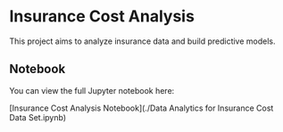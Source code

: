 # Insurance Cost Analysis

This project aims to analyze insurance data and build predictive models.

## Notebook

You can view the full Jupyter notebook here:

[Insurance Cost Analysis Notebook](./Data Analytics for Insurance Cost Data Set.ipynb)
